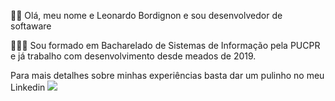👨‍💻 Olá, meu nome e Leonardo Bordignon e sou desenvolvedor de softaware

👨🏻‍🎓 Sou formado em Bacharelado de Sistemas de Informação pela PUCPR e já trabalho com desenvolvimento desde meados de 2019.

Para mais detalhes sobre minhas experiências  basta dar um pulinho no meu Linkedin  <a href="https://www.linkedin.com/in/iuricode" alt="Linkedin">
    <img src="https://img.shields.io/badge/-Linkedin-1C1C1C?style=for-the-badge&logo=Linkedin&logoColor=00FFFF&link=https://www.linkedin.com/in/leonardo-bordignon-437776124/"/>
  </a>

